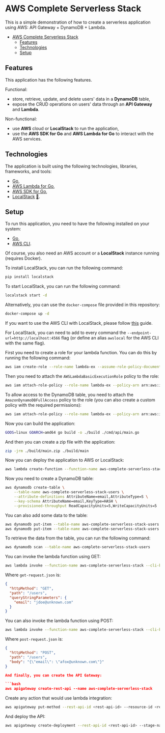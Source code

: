 # AWS Complete Serverless Stack

This is a simple demonstration of how to create a serverless application using AWS: API Gateway + DynamoDB + Lambda.

- [AWS Complete Serverless Stack](#aws-complete-serverless-stack)
  - [Features](#features)
  - [Technologies](#technologies)
  - [Setup](#setup)

## Features

This application has the following features.

Functional:

- store, retrieve, update, and delete users' data in a **DynamoDB** table,
- expose the CRUD operations on users' data through an **API Gateway** and **Lambda**.

Non-functional:

- use **AWS** cloud or **LocalStack** to run the application,
- use the **AWS SDK for Go** and **AWS Lambda for Go** to interact with the AWS services.

## Technologies

The application is built using the following technologies, libraries, frameworks, and tools:

- [Go](https://golang.org/),
- [AWS Lambda for Go](https://github.com/aws/aws-lambda-go),
- [AWS SDK for Go](https://github.com/aws/aws-sdk-go),
- [LocalStack](https://github.com/localstack/localstack) [📖](https://docs.localstack.cloud/user-guide/integrations/aws-cli/#localstack-aws-cli-awslocal).

## Setup

To run this application, you need to have the following installed on your system:

- [Go](https://golang.org/),
- [AWS CLI](https://aws.amazon.com/cli/).

Of course, you also need an AWS account or a **LocalStack** instance running (requires Docker).

To install LocalStack, you can run the following command:

```bash
pip install localstack
```

To start LocalStack, you can run the following command:

```bash
localstack start -d
```

Alternatively, you can use the `docker-compose` file provided in this repository:

```bash
docker-compose up -d
```

If you want to use the AWS CLI with LocalStack, please follow [this](https://docs.localstack.cloud/user-guide/integrations/aws-cli/#localstack-aws-cli-awslocal) guide.

For LocalStack, you can need to add to every command the `--endpoint-url=http://localhost:4566` flag (or define an alias `awslocal` for the AWS CLI with the same flag).

First you need to create a role for your lambda function. You can do this by running the following command:

```bash
aws iam create-role --role-name lambda-ex --assume-role-policy-document file://trust-policy.json
```

Then you need to attach the `AWSLambdaBasicExecutionRole` policy to the role:

```bash
aws iam attach-role-policy --role-name lambda-ex --policy-arn arn:aws:iam::aws:policy/service-role/AWSLambdaBasicExecutionRole
```

To allow access to the DynamoDB table, you need to attach the `AmazonDynamoDBFullAccess` policy to the role (you can also create a custom policy with the required permissions):

```bash
aws iam attach-role-policy --role-name lambda-ex --policy-arn arn:aws:iam::aws:policy/AmazonDynamoDBFullAccess
```

Now you can build the application:

```bash
GOOS=linux GOARCH=amd64 go build -o ./build ./cmd/api/main.go
```

And then you can create a zip file with the application:

```bash
zip -jrm ./build/main.zip ./build/main
```

Now you can deploy the application to AWS or LocalStack:

```bash
aws lambda create-function --function-name aws-complete-serverless-stack --runtime go1.x --role arn:aws:iam::PUT_YOUR_ID_HERE:role/lambda-ex --handler main --zip-file fileb://./build/main.zip --timeout 900
```

Now you need to create a DynamoDB table:

```bash
aws dynamodb create-table \
    --table-name aws-complete-serverless-stack-users \
    --attribute-definitions AttributeName=email,AttributeType=S \
    --key-schema AttributeName=email,KeyType=HASH \
    --provisioned-throughput ReadCapacityUnits=5,WriteCapacityUnits=5
```

You can also add some data to the table:

```bash
aws dynamodb put-item --table-name aws-complete-serverless-stack-users --item '{"email": {"S": "jdoe@unknown.com"}}'
aws dynamodb put-item --table-name aws-complete-serverless-stack-users --item '{"email": {"S": "asmith@unknown.com"}}'
```

To retrieve the data from the table, you can run the following command:

```bash
aws dynamodb scan --table-name aws-complete-serverless-stack-users
```

You can invoke the lambda function using GET:

```bash
aws lambda invoke --function-name aws-complete-serverless-stack --cli-binary-format raw-in-base64-out --payload file://get-request.json response.json
```

Where `get-request.json` is:

```json
{
  "httpMethod": "GET",
  "path": "/users",
  "queryStringParameters": {
    "email": "jdoe@unknown.com"
  }
}
```

You can also invoke the lambda function using POST:

```bash
aws lambda invoke --function-name aws-complete-serverless-stack --cli-binary-format raw-in-base64-out --payload file://post-request.json response.json
```

Where `post-request.json` is:

```json
{
  "httpMethod": "POST",
  "path": "/users",
  "body": "{\"email\": \"afox@unknown.com\"}"
}

And finally, you can create the API Gateway:

```bash
aws apigateway create-rest-api --name aws-complete-serverless-stack
```

Create any action that would use lambda integration:

```bash
aws apigateway put-method --rest-api-id <rest-api-id> --resource-id <resource-id> --http-method POST --authorization-type
```

And deploy the API:

```bash
aws apigateway create-deployment --rest-api-id <rest-api-id> --stage-name dev
```
